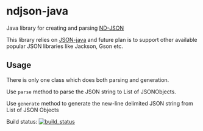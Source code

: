 # ndjson-java
Java library for creating and parsing [ND-JSON][1]

This library relies on [JSON-java][2] and future
plan is to support other available popular JSON
libraries like Jackson, Gson etc.

## Usage
There is only one class which does both parsing
and generation.

Use `parse` method to parse the JSON string to 
List of JSONObjects. 

Use `generate` method to generate the new-line
delimited JSON string from List of JSON Objects

[1]:https://github.com/ndjson/ndjson-spec
[2]:https://github.com/stleary/JSON-java

Build status: [![build_status](https://travis-ci.org/abhijithtn/ndjson-java.svg?branch=master)](https://travis-ci.org/abhijithtn/ndjson-java)
